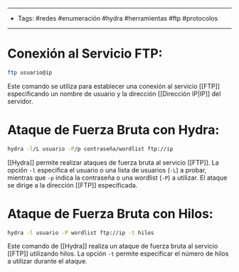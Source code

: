___

- Tags: #redes #enumeración  #hydra #herramientas #ftp #protocolos 

___

# Conexión al Servicio FTP:
```bash 
ftp usuario@ip
```

Este comando se utiliza para establecer una conexión al servicio [[FTP]] especificando un nombre de usuario y la dirección [[Dirección IP|IP]] del servidor.

# Ataque de Fuerza Bruta con Hydra:

```bash 
hydra -l/L usuario -P/p contraseña/wordlist ftp://ip
```

 [[Hydra]] permite realizar ataques de fuerza bruta al servicio [[FTP]]. La opción `-l` especifica el usuario o una lista de usuarios (`-L`) a probar, mientras que `-p` indica la contraseña o una wordlist (`-P`) a utilizar. El ataque se dirige a la dirección [[FTP]] especificada.

# Ataque de Fuerza Bruta con Hilos:

```bash 
hydra -l usuario -P wordlist ftp://ip -t hilos
```

Este comando de [[Hydra]] realiza un ataque de fuerza bruta al servicio [[FTP]] utilizando hilos. La opción `-t` permite especificar el número de hilos a utilizar durante el ataque.

